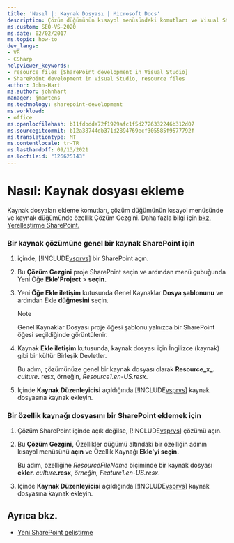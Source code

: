 ```yaml
---
title: 'Nasıl |: Kaynak Dosyası | Microsoft Docs'
description: Çözüm düğümünün kısayol menüsündeki komutları ve Visual Studio'daki özellik düğümlerini kullanarak bir kaynak dosyası Çözüm Gezgini.
ms.custom: SEO-VS-2020
ms.date: 02/02/2017
ms.topic: how-to
dev_langs:
- VB
- CSharp
helpviewer_keywords:
- resource files [SharePoint development in Visual Studio]
- SharePoint development in Visual Studio, resource files
author: John-Hart
ms.author: johnhart
manager: jmartens
ms.technology: sharepoint-development
ms.workload:
- office
ms.openlocfilehash: b11fdbdda72f1929afc1f5d2726332246b312d07
ms.sourcegitcommit: b12a38744db371d2894769ecf305585f9577792f
ms.translationtype: MT
ms.contentlocale: tr-TR
ms.lasthandoff: 09/13/2021
ms.locfileid: "126625143"
---
```

# <a name="how-to-add-a-resource-file"></a>Nasıl: Kaynak dosyası ekleme
  Kaynak dosyaları ekleme komutları, çözüm düğümünün kısayol menüsünde ve kaynak düğümünde özellik Çözüm Gezgini. Daha fazla bilgi için [bkz. Yerelleştirme SharePoint.](../sharepoint/localizing-sharepoint-solutions.md)

### <a name="to-add-a-global-resource-file-to-a-sharepoint-solution"></a>Bir kaynak çözümüne genel bir kaynak SharePoint için

1. içinde, [!INCLUDE[vsprvs](../sharepoint/includes/vsprvs-md.md)] bir SharePoint açın.

2. Bu **Çözüm Gezgini** proje SharePoint seçin ve ardından menü çubuğunda Yeni Öğe **Ekle'Project**  >  **seçin.**

3. Yeni **Öğe Ekle iletişim** kutusunda Genel Kaynaklar **Dosya şablonunu** ve ardından Ekle **düğmesini** seçin.

   > [!NOTE]
   > Genel Kaynaklar Dosyası proje öğesi şablonu yalnızca bir SharePoint öğesi seçildiğinde görüntülenir.

4. Kaynak **Ekle iletişim** kutusunda, kaynak dosyası için İngilizce (kaynak) gibi bir kültür Birleşik Devletler.

    Bu adım, çözümünüze genel bir kaynak dosyası olarak **Resource_x_.** <em>culture</em><strong>.</strong> resx, örneğin, *Resource1.en-US.resx*.

5. Içinde **Kaynak Düzenleyicisi** açıldığında [!INCLUDE[vsprvs](../sharepoint/includes/vsprvs-md.md)] kaynak dosyasına kaynak ekleyin.

### <a name="to-add-a-feature-resource-file-to-a-sharepoint-feature"></a>Bir özellik kaynağı dosyasını bir SharePoint eklemek için

1. Çözüm SharePoint içinde açık değilse, [!INCLUDE[vsprvs](../sharepoint/includes/vsprvs-md.md)] çözümü açın.

2. Bu **Çözüm Gezgini,** Özellikler düğümü altındaki bir özelliğin adının kısayol menüsünü **açın** ve Özellik Kaynağı **Ekle'yi seçin.**

     Bu adım, özelliğine _ResourceFileName_ biçiminde bir kaynak dosyası **ekler.** _culture_**.resx**, *örneğin, Feature1.en-US.resx*.

3. Içinde **Kaynak Düzenleyicisi** açıldığında [!INCLUDE[vsprvs](../sharepoint/includes/vsprvs-md.md)] kaynak dosyasına kaynak ekleyin.

## <a name="see-also"></a>Ayrıca bkz.
- [Yeni SharePoint geliştirme](../sharepoint/developing-sharepoint-solutions.md)
